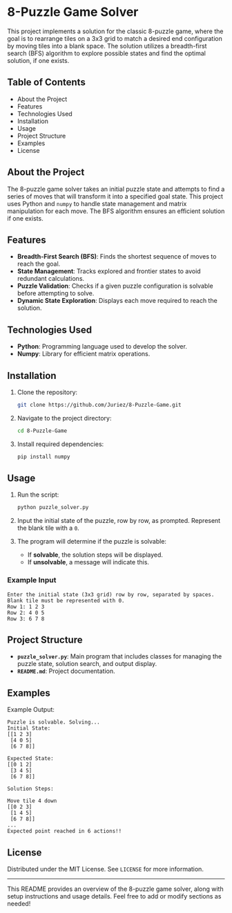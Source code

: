 # 8-Puzzle Game Solver

This project implements a solution for the classic 8-puzzle game, where the goal is to rearrange tiles on a 3x3 grid to match a desired end configuration by moving tiles into a blank space. The solution utilizes a breadth-first search (BFS) algorithm to explore possible states and find the optimal solution, if one exists.

## Table of Contents
- About the Project
- Features
- Technologies Used
- Installation
- Usage
- Project Structure
- Examples
- License

## About the Project

The 8-puzzle game solver takes an initial puzzle state and attempts to find a series of moves that will transform it into a specified goal state. This project uses Python and `numpy` to handle state management and matrix manipulation for each move. The BFS algorithm ensures an efficient solution if one exists. 

## Features

- **Breadth-First Search (BFS)**: Finds the shortest sequence of moves to reach the goal.
- **State Management**: Tracks explored and frontier states to avoid redundant calculations.
- **Puzzle Validation**: Checks if a given puzzle configuration is solvable before attempting to solve.
- **Dynamic State Exploration**: Displays each move required to reach the solution.

## Technologies Used

- **Python**: Programming language used to develop the solver.
- **Numpy**: Library for efficient matrix operations.

## Installation

1. Clone the repository:
   ```bash
   git clone https://github.com/Juriez/8-Puzzle-Game.git
   ```
2. Navigate to the project directory:
   ```bash
   cd 8-Puzzle-Game
   ```
3. Install required dependencies:
   ```bash
   pip install numpy
   ```

## Usage

1. Run the script:
   ```bash
   python puzzle_solver.py
   ```
2. Input the initial state of the puzzle, row by row, as prompted. Represent the blank tile with a `0`.

3. The program will determine if the puzzle is solvable:
   - If **solvable**, the solution steps will be displayed.
   - If **unsolvable**, a message will indicate this.

### Example Input

```
Enter the initial state (3x3 grid) row by row, separated by spaces. Blank tile must be represented with 0.
Row 1: 1 2 3
Row 2: 4 0 5
Row 3: 6 7 8
```

## Project Structure

- **`puzzle_solver.py`**: Main program that includes classes for managing the puzzle state, solution search, and output display.
- **`README.md`**: Project documentation.

## Examples

Example Output:
```plaintext
Puzzle is solvable. Solving...
Initial State:
[[1 2 3]
 [4 0 5]
 [6 7 8]]

Expected State:
[[0 1 2]
 [3 4 5]
 [6 7 8]]

Solution Steps:

Move tile 4 down
[[0 2 3]
 [1 4 5]
 [6 7 8]]
...
Expected point reached in 6 actions!!
```

## License

Distributed under the MIT License. See `LICENSE` for more information.

---

This README provides an overview of the 8-puzzle game solver, along with setup instructions and usage details. Feel free to add or modify sections as needed!
